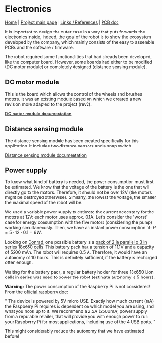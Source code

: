 # Electronics

[Home](../../../README.md) | [Project main page](../../vacrob.md) | [Links / References](../../docs/refs.md) | [PCB doc](./pcb.md)

It is important to design the outer case in a way that puts forwards the electronics inside, indeed, the goal of the robot is to show the ecosystem developed by the company, which mainly consists of the easy to assemble PCBs and the software / firmware.

The robot required some functionalities that had already been developed, like the computer board. However, some boards had either to be modified (DC motor module) or completely designed (distance sensing module).

## DC motor module

This is the board which allows the control of the wheels and brushes motors. It was an existing module based on which we created a new revision more adapted to the project (rev2).

[DC motor module documentation](../motorModule/motorModule.md)

## Distance sensing module

The distance sensing module has been created specifically for this application. It includes two distance sensors and a snap switch.

[Distance sensing module documentation](../distanceModules/distanceModules.md)

## Power supply

To know what kind of battery is needed, the power consumption must first be estimated. We know that the voltage of the battery is the one that will directly go to the motors. Therefore, it should not be over 12V (the motors might be destroyed otherwise). Similarly, the lowest the voltage, the smaller the maximal speed of the robot will be.

We used a variable power supply to estimate the current necessary for the motors at 12V: each motor uses approx. 0.1A. Let's consider the "worst" case for energy consumption with the five motors (considering the pump) working simultaneously. Then, we have an instant power consumption of: $P = 5 \cdot 12 \cdot 0.1 = 6W$.

Looking on [Conrad](https://www.conrad.ch), one possible battery is a [pack of 2 in parallel x 3 in series 18x650 cells](https://www.conrad.ch/fr/p/pack-de-piles-rechargeables-6x-18650-li-ion-ansmann-2447-3050-01-11-1-v-5200-mah-1547351.html). This battery pack hax a tension of 11.1V and a capacity of 5200 mAh. The robot will requires 0.5 A. Therefore, it would have an autonomy of 10 hours. This is definitely sufficient, if the battery is recharged often enough.

Waiting for the battery pack, a regular battery holder for three 18x650 Lion cells in series was used to power the robot (estimate autonomy is 5 hours).

**Warning:** The power consumption of the Raspberry Pi is not considered! From the [official raspberry doc](https://www.raspberrypi.org/documentation/faqs/#:~:targetText=The%20Raspberry%20Pi%201%20Model,has%20no%20standard%20overclocking%20settings.):

" The device is powered by 5V micro USB. Exactly how much current (mA) the Raspberry Pi requires is dependent on which model you are using, and what you hook up to it. We recommend a 2.5A (2500mA) power supply, from a reputable retailer, that will provide you with enough power to run your Raspberry Pi for most applications, including use of the 4 USB ports. "

This might considerably reduce the autonomy that we have estimated before!
